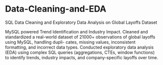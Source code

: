 # Data-Cleaning-and-EDA
SQL Data Cleaning and Exploratory Data Analysis on Global Layoffs Dataset

MySQL powered Trend Identification and Industry Impact.
Cleaned and standardized a real-world dataset of 21000+ observations of global layoffs using MySQL, handling dupli-
cates, missing values, inconsistent formatting, and incorrect data types.
Conducted exploratory data analysis (EDA) using complex SQL queries (aggregations, CTEs, window functions) to
identify trends, industry impacts, and company-specific layoffs over time.
